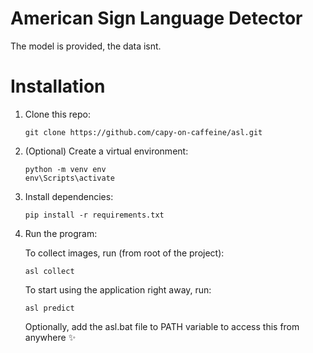 # American Sign Language Detector

The model is provided, the data isnt.

# Installation

1. Clone this repo:

   ```
   git clone https://github.com/capy-on-caffeine/asl.git
   ```

2. (Optional) Create a virtual environment:
   ```
   python -m venv env
   env\Scripts\activate
   ```

3. Install dependencies:
   ```
   pip install -r requirements.txt
   ```

4. Run the program:

   To collect images, run (from root of the project):  
   ```
   asl collect
   ```

   To start using the application right away, run:
   ```
   asl predict
   ```

   Optionally, add the asl.bat file to PATH variable to access this from anywhere ✨